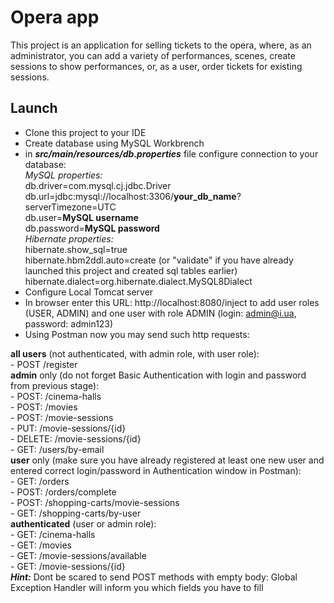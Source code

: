 # Opera app
This project is an application for selling tickets to the opera, where, as an administrator, you can add a variety of performances, scenes, create sessions to show performances, or, as a user, order tickets for existing sessions.
## Launch
- Clone this project to your IDE
- Create database using MySQL Workbrench
- in <i><b>src/main/resources/db.properties</b></i> file configure connection to your database:<br>
<i>MySQL properties:</i><br>
db.driver=com.mysql.cj.jdbc.Driver<br>
db.url=jdbc:mysql://localhost:3306/<b>your_db_name</b>?serverTimezone=UTC<br>
db.user=<b>MySQL username</b><br>
db.password=<b>MySQL password</b><br>
<i>Hibernate properties:</i><br>
hibernate.show_sql=true<br>
hibernate.hbm2ddl.auto=create (or "validate" if you have already launched this project and created sql tables earlier)<br>
hibernate.dialect=org.hibernate.dialect.MySQL8Dialect<br>
- Configure Local Tomcat server<br>
- In browser enter this URL: http://localhost:8080/inject to add user roles (USER, ADMIN) and one user with role ADMIN (login: admin@i.ua, password: admin123)
- Using Postman now you may send such http requests:<br>

 <b>all users</b> (not authenticated, with admin role, with user role):<br>
    - POST /register<br>
 <b>admin</b> only (do not forget Basic Authentication with login and password from previous stage):<br>
    - POST: /cinema-halls<br>
    - POST: /movies<br>
    - POST: /movie-sessions<br>
    - PUT: /movie-sessions/{id}<br>
    - DELETE: /movie-sessions/{id}<br>
    - GET: /users/by-email<br>
  <b>user</b> only (make sure you have already registered at least one new user and entered correct login/password in Authentication window in Postman):<br>
    - GET: /orders<br>
    - POST: /orders/complete<br>
    - POST: /shopping-carts/movie-sessions<br>
    - GET: /shopping-carts/by-user<br>
  <b>authenticated</b> (user or admin role):<br>
    - GET: /cinema-halls<br>
    - GET: /movies<br>
    - GET: /movie-sessions/available<br>
    - GET: /movie-sessions/{id}<br>
  <b><i>Hint:</b></i> Dont be scared to send POST methods with empty body: Global Exception Handler will inform you which fields you have to fill
